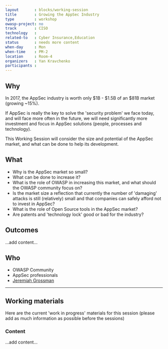 ```yaml
---
layout       : blocks/working-session
title        : Growing the AppSec Industry
type         : workshop
owasp-project: no
track        : CISO
technology   :
related-to   : Cyber Insurance,Education
status       : needs more content
when-day     : Mon
when-time    : PM-2
location     : Room-4
organizers   : Yan Kravchenko
participants :
---
```


## Why

In 2017, the AppSec industry is worth only $1B - $1.5B of an $81B market (growing ~15%).

If AppSec is really the key to solve the 'security problem' we face today, and will face more often in the future, we will need significantly more investment and focus in AppSec solutions (people, processes and technology).

This Working Session will consider the size and potential of the AppSec market, and what can be done to help its development.

## What

 - Why is the AppSec market so small?
 - What can be done to increase it?
 - What is the role of OWASP in increasing this market, and what should the OWASP community focus on?
 - Is the market size a reflection that currently the number of 'damaging' attacks is still (relatively) small and that companies can safely afford not to invest in AppSec?
 - What is the role of Open Source tools in the AppSec market?
 - Are patents and 'technology lock' good or bad for the industry?
 
## Outcomes

...add content...

## Who

 - OWASP Community
 - AppSec professionals
 - [Jeremiah Grossman](https://twitter.com/jeremiahg)
 
---

## Working materials

Here are the current 'work in progress' materials for this session (please add as much information as possible before the sessions)

### Content

...add content...
